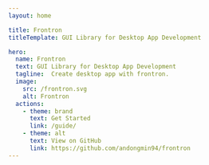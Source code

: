 ```yaml
---
layout: home

title: Frontron
titleTemplate: GUI Library for Desktop App Development

hero:
  name: Frontron
  text: GUI Library for Desktop App Development
  tagline:  Create desktop app with frontron.
  image:
    src: /frontron.svg
    alt: Frontron
  actions:
    - theme: brand
      text: Get Started
      link: /guide/
    - theme: alt
      text: View on GitHub
      link: https://github.com/andongmin94/frontron
---
```

